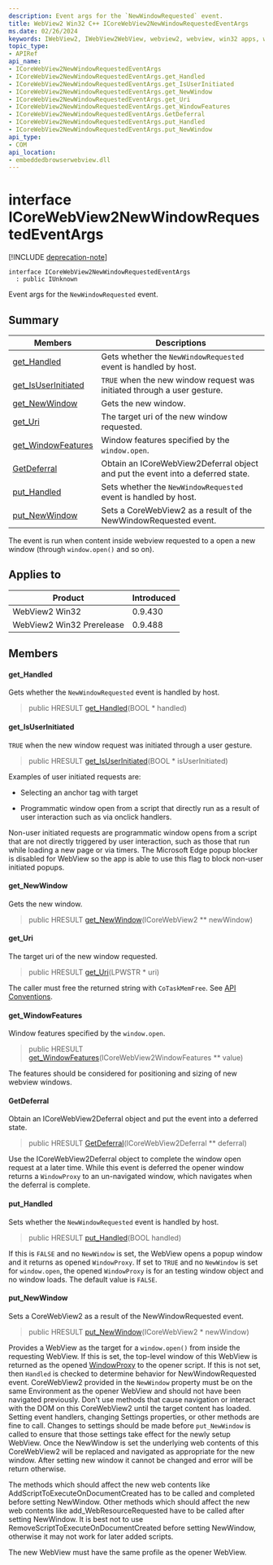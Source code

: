 ```yaml
---
description: Event args for the `NewWindowRequested` event.
title: WebView2 Win32 C++ ICoreWebView2NewWindowRequestedEventArgs
ms.date: 02/26/2024
keywords: IWebView2, IWebView2WebView, webview2, webview, win32 apps, win32, edge, ICoreWebView2, ICoreWebView2Controller, browser control, edge html, ICoreWebView2NewWindowRequestedEventArgs
topic_type: 
- APIRef
api_name:
- ICoreWebView2NewWindowRequestedEventArgs
- ICoreWebView2NewWindowRequestedEventArgs.get_Handled
- ICoreWebView2NewWindowRequestedEventArgs.get_IsUserInitiated
- ICoreWebView2NewWindowRequestedEventArgs.get_NewWindow
- ICoreWebView2NewWindowRequestedEventArgs.get_Uri
- ICoreWebView2NewWindowRequestedEventArgs.get_WindowFeatures
- ICoreWebView2NewWindowRequestedEventArgs.GetDeferral
- ICoreWebView2NewWindowRequestedEventArgs.put_Handled
- ICoreWebView2NewWindowRequestedEventArgs.put_NewWindow
api_type:
- COM
api_location:
- embeddedbrowserwebview.dll
---
```


# interface ICoreWebView2NewWindowRequestedEventArgs

[!INCLUDE [deprecation-note](../includes/deprecation-note.md)]

```
interface ICoreWebView2NewWindowRequestedEventArgs
  : public IUnknown
```

Event args for the `NewWindowRequested` event.

## Summary

 Members                        | Descriptions
--------------------------------|---------------------------------------------
[get_Handled](#get_handled) | Gets whether the `NewWindowRequested` event is handled by host.
[get_IsUserInitiated](#get_isuserinitiated) | `TRUE` when the new window request was initiated through a user gesture.
[get_NewWindow](#get_newwindow) | Gets the new window.
[get_Uri](#get_uri) | The target uri of the new window requested.
[get_WindowFeatures](#get_windowfeatures) | Window features specified by the `window.open`.
[GetDeferral](#getdeferral) | Obtain an ICoreWebView2Deferral object and put the event into a deferred state.
[put_Handled](#put_handled) | Sets whether the `NewWindowRequested` event is handled by host.
[put_NewWindow](#put_newwindow) | Sets a CoreWebView2 as a result of the NewWindowRequested event.

The event is run when content inside webview requested to a open a new window (through `window.open()` and so on).

## Applies to

Product                         | Introduced
--------------------------------|---------------------------------------------
WebView2 Win32            |    0.9.430
WebView2 Win32 Prerelease |    0.9.488

## Members

#### get_Handled

Gets whether the `NewWindowRequested` event is handled by host.

> public HRESULT [get_Handled](#get_handled)(BOOL * handled)

#### get_IsUserInitiated

`TRUE` when the new window request was initiated through a user gesture.

> public HRESULT [get_IsUserInitiated](#get_isuserinitiated)(BOOL * isUserInitiated)

Examples of user initiated requests are:

* Selecting an anchor tag with target

* Programmatic window open from a script that directly run as a result of user interaction such as via onclick handlers.

Non-user initiated requests are programmatic window opens from a script that are not directly triggered by user interaction, such as those that run while loading a new page or via timers. The Microsoft Edge popup blocker is disabled for WebView so the app is able to use this flag to block non-user initiated popups.

#### get_NewWindow

Gets the new window.

> public HRESULT [get_NewWindow](#get_newwindow)(ICoreWebView2 ** newWindow)

#### get_Uri

The target uri of the new window requested.

> public HRESULT [get_Uri](#get_uri)(LPWSTR * uri)

The caller must free the returned string with `CoTaskMemFree`. See [API Conventions](/microsoft-edge/webview2/concepts/win32-api-conventions#strings).

#### get_WindowFeatures

Window features specified by the `window.open`.

> public HRESULT [get_WindowFeatures](#get_windowfeatures)(ICoreWebView2WindowFeatures ** value)

The features should be considered for positioning and sizing of new webview windows.

#### GetDeferral

Obtain an ICoreWebView2Deferral object and put the event into a deferred state.

> public HRESULT [GetDeferral](#getdeferral)(ICoreWebView2Deferral ** deferral)

Use the ICoreWebView2Deferral object to complete the window open request at a later time. While this event is deferred the opener window returns a `WindowProxy` to an un-navigated window, which navigates when the deferral is complete.

#### put_Handled

Sets whether the `NewWindowRequested` event is handled by host.

> public HRESULT [put_Handled](#put_handled)(BOOL handled)

If this is `FALSE` and no `NewWindow` is set, the WebView opens a popup window and it returns as opened `WindowProxy`. If set to `TRUE` and no `NewWindow` is set for `window.open`, the opened `WindowProxy` is for an testing window object and no window loads. The default value is `FALSE`.

#### put_NewWindow

Sets a CoreWebView2 as a result of the NewWindowRequested event.

> public HRESULT [put_NewWindow](#put_newwindow)(ICoreWebView2 * newWindow)

Provides a WebView as the target for a `window.open()` from inside the requesting WebView. If this is set, the top-level window of this WebView is returned as the opened [WindowProxy](https://developer.mozilla.org/en-US/docs/glossary/windowproxy) to the opener script. If this is not set, then `Handled` is checked to determine behavior for NewWindowRequested event. CoreWebView2 provided in the `NewWindow` property must be on the same Environment as the opener WebView and should not have been navigated previously. Don't use methods that cause navigation or interact with the DOM on this CoreWebView2 until the target content has loaded. Setting event handlers, changing Settings properties, or other methods are fine to call. Changes to settings should be made before `put_NewWindow` is called to ensure that those settings take effect for the newly setup WebView. Once the NewWindow is set the underlying web contents of this CoreWebView2 will be replaced and navigated as appropriate for the new window. After setting new window it cannot be changed and error will be return otherwise.

The methods which should affect the new web contents like AddScriptToExecuteOnDocumentCreated has to be called and completed before setting NewWindow. Other methods which should affect the new web contents like add_WebResourceRequested have to be called after setting NewWindow. It is best not to use RemoveScriptToExecuteOnDocumentCreated before setting NewWindow, otherwise it may not work for later added scripts.

The new WebView must have the same profile as the opener WebView.

